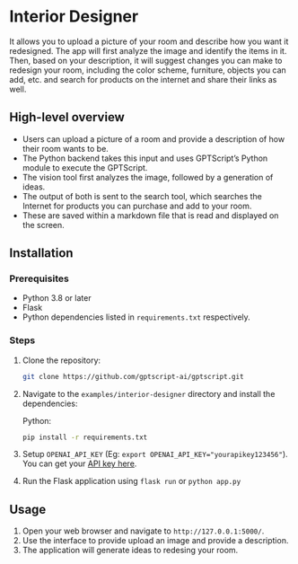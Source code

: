 # Interior Designer

It allows you to upload a picture of your room and describe how you want it redesigned. The app will first analyze the image and identify the items in it. Then, based on your description, it will suggest changes you can make to redesign your room, including the color scheme, furniture, objects you can add, etc. and search for products on the internet and share their links as well.

## High-level overview

- Users can upload a picture of a room and provide a description of how their room wants to be.
- The Python backend takes this input and uses GPTScript’s Python module to execute the GPTScript.
- The vision tool first analyzes the image, followed by a generation of ideas.
- The output of both is sent to the search tool, which searches the Internet for products you can purchase and add to your room.
- These are saved within a markdown file that is read and displayed on the screen.

## Installation

### Prerequisites

- Python 3.8 or later
- Flask
- Python dependencies listed in `requirements.txt` respectively.

### Steps

1. Clone the repository:

    ``` bash
    git clone https://github.com/gptscript-ai/gptscript.git
    ```

2. Navigate to the `examples/interior-designer` directory and install the dependencies:

    Python:

    ```bash
    pip install -r requirements.txt
    ```

3. Setup `OPENAI_API_KEY` (Eg: `export OPENAI_API_KEY="yourapikey123456"`). You can get your [API key here](https://platform.openai.com/api-keys).

4. Run the Flask application using `flask run` or `python app.py`

## Usage

1. Open your web browser and navigate to `http://127.0.0.1:5000/`.
2. Use the interface to provide upload an image and provide a description.
3. The application will generate ideas to redesing your room.